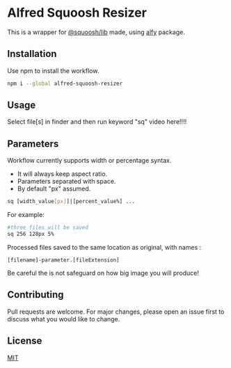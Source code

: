 # Alfred Squoosh Resizer

This is a wrapper for [@squoosh/lib](https://www.npmjs.com/package/@squoosh/lib#extracting-image-information) made, using [alfy](https://github.com/sindresorhus/alfy) package.

## Installation

Use npm to install the workflow.

```bash
npm i --global alfred-squoosh-resizer
```

## Usage

Select file[s] in finder and then run keyword "sq"
video here!!!!

## Parameters

Workflow currently supports width or percentage syntax.

- It will always keep aspect ratio.
- Parameters separated with space.
- By default "px" assumed.

```bash
sq [width_value[px]]|[percent_value%] ...
```

For example:

```bash
#three files will be saved
sq 256 128px 5%
```

Processed files saved to the same location as original, with names :

```
[filename]-parameter.[fileExtension]
```

Be careful the is not safeguard on how big image you will produce!

## Contributing

Pull requests are welcome. For major changes, please open an issue first
to discuss what you would like to change.

## License

[MIT](https://choosealicense.com/licenses/mit/)
